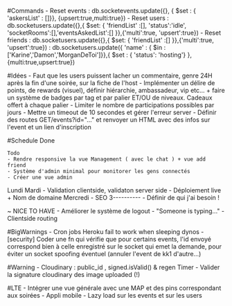 
#Commands
	- Reset events  : db.socketevents.update({}, { $set : { 'askersList' : []}}, {upsert:true,multi:true})
	- Reset users   : db.socketusers.update({},{ $set: { 'friendList' :[], 'status':'idle', 'socketRooms':[],'eventsAskedList':[] }},{'multi':true, 'upsert':true})
	- Reset friends : db.socketusers.update({},{ $set: { 'friendList' :[] }},{'multi':true, 'upsert':true})
					: db.socketusers.update({ 'name' : { $in : ['Karine','Damon','MorganDeToi']}},{ $set : { 'status': 'hosting'} }, {multi:true,upsert:true})

#Idées
	- Faut que les users puissent lacher un commentaire, genre 24H après la fin d'une soirée, sur la fiche de l'host
	- Implémenter un délire de points, de rewards (visuel), définir hiérarchie, ambassadeur, vip etc...
	  + faire un système de badges par tag et par palier ET/OU de niveaux. Cadeaux offert à chaque palier
	- Limiter le nombre de participations possibles par jours
	- Mettre un timeout de 10 secondes et gérer l'erreur server
	- Définir des routes  GET/events?id="..." et renvoyer un HTML avec des infos sur l'event et un lien d'inscription

#Schedule 
 	Done

 	Todo
	- Rendre responsive la vue Management ( avec le chat ) + vue add friend 
	- Système d'admin minimal pour monitorer les gens connectés
	- Créer une vue admin

  Lundi
  Mardi
	- Validation clientside, validaton server side
	- Déploiement live + Nom de domaine
  Mercredi
	- SEO
  3----------
    - Définir de qui j'ai besoin ! 

  ~ NICE TO HAVE
	- Améliorer le système de logout
	- "Someone is typing..."
	- Clientside routing

#BigWarnings
	- Cron jobs Heroku fail to work when sleeping dynos
	- [security] Coder une fn qui vérifie que pour certains events, l'id envoyé correspond bien à celle enregistré 
	  sur le socket qui emet la demande, pour éviter un socket spoofing éventuel (annuler l'event de kk1 d'autre...)

#Warning
	- Cloudinary : public_id , signed.isValid() & regen Timer
	- Valider la signature cloudinary des image uploaded (!)
  
#LTE 
	- Intégrer une vue générale avec une MAP et des pins correspondant aux soirées
	- Appli mobile 
	- Lazy load sur les events et sur les users
